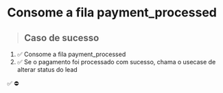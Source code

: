 # Consome a fila payment_processed

> ## Caso de sucesso

1. ✅ Consome a fila payment_processed
2. ✅ Se o pagamento foi processado com sucesso, chama o usecase de alterar status do lead

✅
⛔